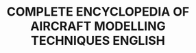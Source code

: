 ---
title: "COMPLETE ENCYCLOPEDIA OF AIRCRAFT MODELLING TECHNIQUES ENGLISH"
price: "TBA"
desc: "Bez opisa"
img_path: "/assets/img/A.MIG-6049.jpg"
brand: AMMO
available: true
special_offer: false
soon: false
cat: "Knjige,-casopisi,-MERCH"
subcat: "KNJ-AMMO"
subsubcat: "Knjige-AMMO-KNJIGE-I-CASOPISI"
---